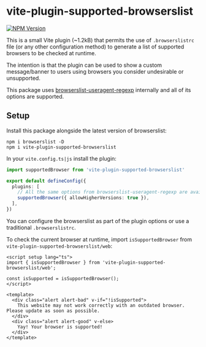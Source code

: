 # vite-plugin-supported-browserslist

[![NPM Version](https://img.shields.io/npm/v/vite-plugin-supported-browserslist)](https://www.npmjs.com/package/vite-plugin-supported-browserslist)

This is a small Vite plugin (~1.2kB) that permits the use of `.browserslistrc` file  (or any other configuration method) to generate a list of supported browsers to be checked at runtime.

The intention is that the plugin can be used to show a custom message/banner to users using browsers you consider undesirable or unsupported.

This package uses [browserslist-useragent-regexp](https://github.com/browserslist/browserslist-useragent-regexp) internally and all of its options are supported.

## Setup

Install this package alongside the latest version of browserslist:

```
npm i browserslist -D
npm i vite-plugin-supported-browserslist
```

In your `vite.config.ts|js` install the plugin:
```ts
import supportedBrowser from 'vite-plugin-supported-browserslist'

export default defineConfig({
  plugins: [
    // All the same options from browserslist-useragent-regexp are available here
    supportedBrowser({ allowHigherVersions: true }),
  ],
})
```

You can configure the browserslist as part of the plugin options or use a traditional `.browserslistrc`.

To check the current browser at runtime, import `isSupportedBrowser` from `vite-plugin-supported-browserslist/web`:

```vue
<script setup lang="ts">
import { isSupportedBrowser } from 'vite-plugin-supported-browserslist/web';

const isSupported = isSupportedBrowser();
</script>

<template>
  <div class="alert alert-bad" v-if="!isSupported">
    This website may not work correctly with an outdated browser. Please update as soon as possible.
  </div>
  <div class="alert alert-good" v-else>
    Yay! Your browser is supported!
  </div>
</template>
```
